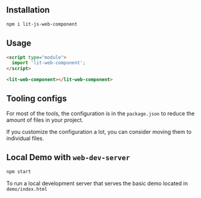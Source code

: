 ## Installation

```bash
npm i lit-js-web-component
```

## Usage

```html
<script type="module">
  import 'lit-web-component';
</script>

<lit-web-component></lit-web-component>
```

## Tooling configs

For most of the tools, the configuration is in the `package.json` to reduce the amount of files in your project.

If you customize the configuration a lot, you can consider moving them to individual files.

## Local Demo with `web-dev-server`

```bash
npm start
```

To run a local development server that serves the basic demo located in `demo/index.html`
